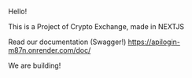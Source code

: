 Hello!

This is a Project of Crypto Exchange, made in NEXTJS

Read our documentation (Swagger!) https://apilogin-m87n.onrender.com/doc/

We are building!